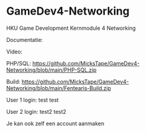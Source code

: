 # GameDev4-Networking
HKU Game Development Kernmodule 4 Networking

Documentatie:

Video:

PHP/SQL: https://github.com/MicksTape/GameDev4-Networking/blob/main/PHP-SQL.zip

Build: https://github.com/MicksTape/GameDev4-Networking/blob/main/Fentearis-Build.zip

User 1 login:
test
test

User 2 login:
test2
test2

Je kan ook zelf een account aanmaken
